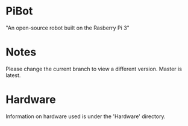 # PiBot
"An open-source robot built on the Rasberry Pi 3"

# Notes
Please change the current branch to view a different version. Master is latest.

# Hardware
Information on hardware used is under the 'Hardware' directory.
